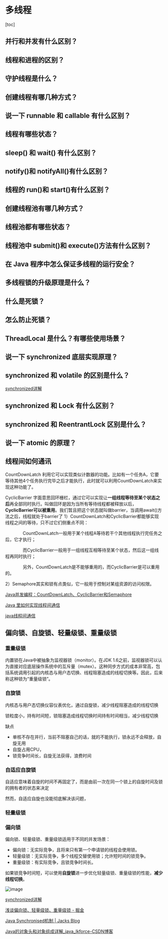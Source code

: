 # 多线程

[toc]

## 并行和并发有什么区别？

## 线程和进程的区别？

## 守护线程是什么？

## 创建线程有哪几种方式？

## 说一下 runnable 和 callable 有什么区别？

## 线程有哪些状态？

## sleep() 和 wait() 有什么区别？

## notify()和 notifyAll()有什么区别？

## 线程的 run()和 start()有什么区别？

## 创建线程池有哪几种方式？

## 线程池都有哪些状态？

## 线程池中 submit()和 execute()方法有什么区别？

## 在 Java 程序中怎么保证多线程的运行安全？

## 多线程锁的升级原理是什么？

## 什么是死锁？

## 怎么防止死锁？

## ThreadLocal 是什么？有哪些使用场景？

## 说一下 synchronized 底层实现原理？

## synchronized 和 volatile 的区别是什么？

[synchronized详解](https://mp.weixin.qq.com/s/lmaWjqCkbBU92zt2V2cxOg)

## synchronized 和 Lock 有什么区别？

## synchronized 和 ReentrantLock 区别是什么？

## 说一下 atomic 的原理？

## 线程间如何通讯

CountDownLatch 利用它可以实现类似计数器的功能。比如有一个任务A，它要等待其他4个任务执行完毕之后才能执行，此时就可以利用CountDownLatch来实现这种功能了。

CyclicBarrier 字面意思回环栅栏，通过它可以实现让**一组线程等待至某个状态之后**再全部同时执行。叫做回环是因为当所有等待线程都被释放以后，**CyclicBarrier可以被重用**。我们暂且把这个状态就叫做barrier，当调用await()方法之后，线程就处于barrier了
1）CountDownLatch和CyclicBarrier都能够实现线程之间的等待，只不过它们侧重点不同：

　　　　CountDownLatch一般用于某个线程A等待若干个其他线程执行完任务之后，它才执行；

　　　　而CyclicBarrier一般用于一组线程互相等待至某个状态，然后这一组线程再同时执行；

　　　　另外，CountDownLatch是不能够重用的，而CyclicBarrier是可以重用的。

2）Semaphore其实和锁有点类似，它一般用于控制对某组资源的访问权限。

[Java并发编程：CountDownLatch、CyclicBarrier和Semaphore](https://www.cnblogs.com/dolphin0520/p/3920397.html)

[Java 里如何实现线程间通信](http://www.importnew.com/26850.html)

[java线程间通信](https://blog.csdn.net/u011514810/article/details/77131296)



## 偏向锁、自旋锁、轻量级锁、重量级锁



### 重量级锁

内置锁在Java中被抽象为监视器锁（monitor）。在JDK 1.6之前，监视器锁可以认为直接对应底层操作系统中的互斥量（mutex）。这种同步方式的成本非常高，包括系统调用引起的内核态与用户态切换、线程阻塞造成的线程切换等。因此，后来称这种锁为“重量级锁”。

### 自旋锁

内核态与用户态切换仪容仪表优化，通过自旋锁，减少线程阻塞造成的线程切换

锁粒度小，持有时间短，锁阻塞造成线程切换时间持有时间相当，减少线程切换

缺点

- 单核不存在并行，当前不阻塞自己的话，就的不能执行，锁永远不会释放，自旋无用
- 自旋占用CPU，
- 锁竞争时间长，自旋无法获得，浪费时间

### 自适应自旋锁

自适应意味着自旋的时间不再固定了，而是由前一次在同一个锁上的自旋时间及锁的拥有者的状态来决定

 然而，自适应自旋也没能彻底解决该问题，

### 轻量级锁

### 偏向锁





偏向锁、轻量级锁、重量级锁适用于不同的并发场景：

- 偏向锁：无实际竞争，且将来只有第一个申请锁的线程会使用锁。
- 轻量级锁：无实际竞争，多个线程交替使用锁；允许短时间的锁竞争。
- 重量级锁：有实际竞争，且锁竞争时间长。

如果锁竞争时间短，可以使用**自旋锁**进一步优化轻量级锁、重量级锁的性能，**减少线程切换**。

![image](https://static.lovedata.net/20-05-20-a2a3b758b480c8f7018b76acf39d5bc9.png-wm)

[synchronized详解](https://mp.weixin.qq.com/s/lmaWjqCkbBU92zt2V2cxOg)

[浅谈偏向锁、轻量级锁、重量级锁 - 掘金](https://juejin.im/post/5a5c09d051882573282164ae)

[Java Synchronised机制 | Jacks Blog](https://blog.dreamtobe.cn/2015/11/13/java_synchronized/)

[Java的对象头和对象组成详解_java_lkforce-CSDN博客](https://blog.csdn.net/lkforce/article/details/81128115)



